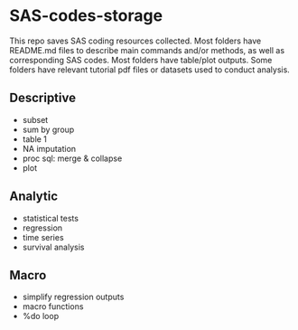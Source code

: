 # SAS-codes-storage
This repo saves SAS coding resources collected. Most folders have README.md files to describe main commands and/or methods, as well as corresponding SAS codes. Most folders have table/plot outputs. Some folders have relevant tutorial pdf files or datasets used to conduct analysis. 

## Descriptive
* subset
* sum by group
* table 1
* NA imputation
* proc sql: merge & collapse
* plot

## Analytic
* statistical tests
* regression
* time series
* survival analysis

## Macro
* simplify regression outputs
* macro functions
* %do loop
